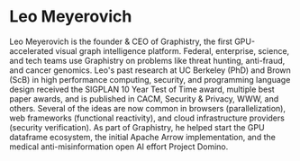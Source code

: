 # Leo Meyerovich

Leo Meyerovich is the founder & CEO of Graphistry, the first GPU-accelerated visual graph intelligence platform. Federal, enterprise, science, and tech teams use Graphistry on problems like threat hunting, anti-fraud, and cancer genomics. Leo's past research at UC Berkeley (PhD) and Brown (ScB) in high performance computing, security, and programming language design received the SIGPLAN 10 Year Test of Time award, multiple best paper awards, and is published in CACM, Security & Privacy, WWW, and others. Several of the ideas are now common in browsers (parallelization), web frameworks (functional reactivity), and cloud infrastructure providers (security verification). As part of Graphistry, he helped start the GPU dataframe ecosystem, the initial Apache Arrow implementation, and the medical anti-misinformation open AI effort Project Domino.